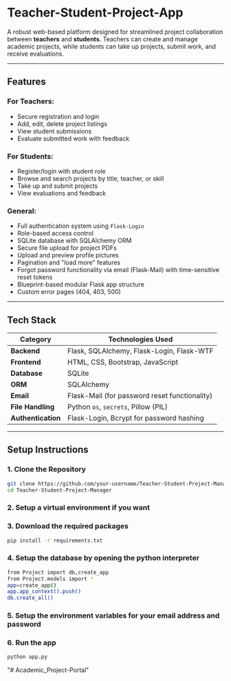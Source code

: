 
# Teacher-Student-Project-App

A robust web-based platform designed for streamlined project collaboration between **teachers** and **students**. Teachers can create and manage academic projects, while students can take up projects, submit work, and receive evaluations.

---

## Features

### For Teachers:
- Secure registration and login
- Add, edit, delete project listings
- View student submissions
- Evaluate submitted work with feedback

### For Students:
- Register/login with student role
- Browse and search projects by title, teacher, or skill
- Take up and submit projects
- View evaluations and feedback

### General:
- Full authentication system using `Flask-Login`
- Role-based access control
- SQLite database with SQLAlchemy ORM
- Secure file upload for project PDFs
- Upload and preview profile pictures
- Pagination and "load more" features
- Forgot password functionality via email (Flask-Mail) with time-sensitive reset tokens
- Blueprint-based modular Flask app structure
- Custom error pages (404, 403, 500)

---

## Tech Stack

| Category       | Technologies Used                                |
|----------------|--------------------------------------------------|
| **Backend**    | Flask, SQLAlchemy, Flask-Login, Flask-WTF        |
| **Frontend**   | HTML, CSS, Bootstrap, JavaScript                 |
| **Database**   | SQLite                                            |
| **ORM**        | SQLAlchemy                                        |
| **Email**      | Flask-Mail (for password reset functionality)    |
| **File Handling** | Python `os`, `secrets`, Pillow (PIL)            |
| **Authentication** | Flask-Login, Bcrypt for password hashing      |

---

## Setup Instructions

### 1. Clone the Repository

```bash
git clone https://github.com/your-username/Teacher-Student-Project-Manager.git
cd Teacher-Student-Project-Manager
```

### 2. Setup a virtual environment if you want

### 3. Download the required packages 

```bash
pip install -r requirements.txt
```

### 4. Setup the database by opening the python interpreter
```bash
from Project import db,create_app
from Project.models import *
app=create_app()
app.app_context().push()
db.create_all()
```

### 5. Setup the environment variables for your email address and password

### 6. Run the app

```bash
python app.py
```
"# Academic_Project-Portal" 
